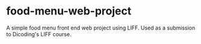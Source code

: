 # food-menu-web-project
A simple food menu front end web project using LIFF. Used as a submission to Dicoding's LIFF course.

